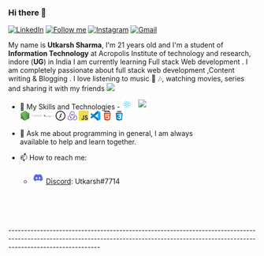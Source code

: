 ### Hi there 👋

[![LinkedIn](https://img.shields.io/badge/-LinkedIn-blue?style=flat&logo=Linkedin&logoColor=white)](https://www.linkedin.com/in/utkarsh-sharma-78a007259/)
[<img src="https://img.shields.io/github/followers/utkarsh51105?label=follow&style=social" height="22" title="Follow me" />](https://github.com/utkarsh51103) 
[![Instagram](https://img.shields.io/badge/-Instagram-c13584?style=flat&labelColor=c13584&logo=instagram&logoColor=white)](https://instagram.com/utkarsh511_?igshid=ZDdkNTZiNTM=)
[![Gmail](https://img.shields.io/badge/-Gmail-c14438?style=flat&logo=Gmail&logoColor=white)](mailto:utkarshsharmabd@gmail.com)

My name is **Utkarsh Sharma**, I'm 21 years old and I'm a student of **Information Technology** at Acropolis Institute of technology and research, indore (**UG**) in India
I am currently learning Full stack Web development . I am completely passionate about full stack web development ,Content writing & Blogging . I love listening to music :heartbeat: :notes:, watching movies, series and sharing it with my friends <img height ="20" src= "https://camo.githubusercontent.com/6ba7b982e69849c28d40e15131d5557cd65455a6/68747470733a2f2f6d656469612e67697068792e636f6d2f6d656469612f4c6e516a7057614f4e386e68723231764e572f67697068792e676966" />


<img align="right" width="240" src="https://media3.giphy.com/media/v1.Y2lkPTc5MGI3NjExa21raHB4dXZqZDN4OGdoMjBlaXJscGc5dWg0MTJ5czA5ZGVvdXdmNSZlcD12MV9pbnRlcm5hbF9naWZfYnlfaWQmY3Q9Zw/78XCFBGOlS6keY1Bil/giphy.gif" />



- 🌱 My Skills and Technologies - <img height="20" src="https://raw.githubusercontent.com/github/explore/master/topics/react/react.png" alt="React" /></code>
  <img height="20" src="https://raw.githubusercontent.com/github/explore/master/topics/nodejs/nodejs.png" alt="Node.js" /></code>
  <img height="20" src="https://raw.githubusercontent.com/github/explore/master/topics/express/express.png" alt="Express.js" /></code>
  <img height="20" src="https://raw.githubusercontent.com/github/explore/master/topics/mongodb/mongodb.png" alt="MongoDB" /></code>
  <img height="20" src="https://raw.githubusercontent.com/github/explore/master/topics/socket-io/socket-io.png" alt="Socket.io" /></code>
  <img height="20" src="https://raw.githubusercontent.com/github/explore/master/topics/redux/redux.png" alt="Redux" /></code>
<img height="20" src="https://raw.githubusercontent.com/github/explore/80688e429a7d4ef2fca1e82350fe8e3517d3494d/topics/javascript/javascript.png"></code>
<code><img height="20" src="https://raw.githubusercontent.com/github/explore/80688e429a7d4ef2fca1e82350fe8e3517d3494d/topics/visual-studio-code/visual-studio-code.png"></code>
<code><img height="20" src="https://raw.githubusercontent.com/github/explore/80688e429a7d4ef2fca1e82350fe8e3517d3494d/topics/html/html.png"></code>
<code><img height="20" src="https://raw.githubusercontent.com/github/explore/80688e429a7d4ef2fca1e82350fe8e3517d3494d/topics/css/css.png"></code>

- 💬 Ask me about programming in general, I am always <br> available to help and learn together.

- 📫 How to reach me: 
   - <a><img height="25" src="https://raw.githubusercontent.com/github/explore/80688e429a7d4ef2fca1e82350fe8e3517d3494d/topics/discord/discord.png"> [Discord](https://discord.com/): Utkarsh#7714 </a>
<br>
<br>
<br>
<br>
-----------------------------------------------------------------------------------------------------------------------------------------------------------------------------------------

<!--
**utkarsh51103/utkarsh51103** is a ✨ _special_ ✨ repository because its `README.md` (this file) appears on your GitHub profile.

Here are some ideas to get you started:

- 🔭 I’m currently working on ...
- 🌱 I’m currently learning ...
- 👯 I’m looking to collaborate on ...
- 🤔 I’m looking for help with ...
- 💬 Ask me about ...
- 📫 How to reach me: ...
- 😄 Pronouns: ...
- ⚡ Fun fact: ...
-->

